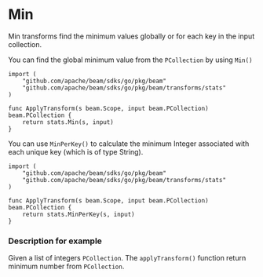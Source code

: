 <!--
Licensed under the Apache License, Version 2.0 (the "License");
you may not use this file except in compliance with the License.
You may obtain a copy of the License at
http://www.apache.org/licenses/LICENSE-2.0
Unless required by applicable law or agreed to in writing, software
distributed under the License is distributed on an "AS IS" BASIS,
WITHOUT WARRANTIES OR CONDITIONS OF ANY KIND, either express or implied.
See the License for the specific language governing permissions and
limitations under the License.
-->

# Min

Min transforms find the minimum values globally or for each key in the input collection.

You can find the global minimum value from the ```PCollection``` by using ```Min()```

```
import (
	"github.com/apache/beam/sdks/go/pkg/beam"
	"github.com/apache/beam/sdks/go/pkg/beam/transforms/stats"
)

func ApplyTransform(s beam.Scope, input beam.PCollection) beam.PCollection {
	return stats.Min(s, input)
}
```

You can use ```MinPerKey()``` to calculate the minimum Integer associated with each unique key (which is of type String).

```
import (
	"github.com/apache/beam/sdks/go/pkg/beam"
	"github.com/apache/beam/sdks/go/pkg/beam/transforms/stats"
)

func ApplyTransform(s beam.Scope, input beam.PCollection) beam.PCollection {
	return stats.MinPerKey(s, input)
}
```

### Description for example 

Given a list of integers ```PCollection```. The ```applyTransform()``` function return minimum number from ```PCollection```.